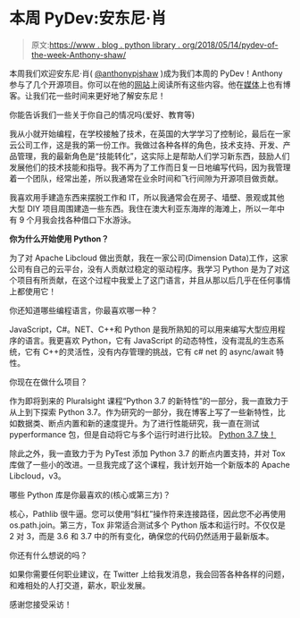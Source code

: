 # 本周 PyDev:安东尼·肖

> 原文:[https://www . blog . python library . org/2018/05/14/pydev-of-the-week-Anthony-shaw/](https://www.blog.pythonlibrary.org/2018/05/14/pydev-of-the-week-anthony-shaw/)

本周我们欢迎安东尼·肖( [@anthonypjshaw](https://twitter.com/anthonypjshaw) )成为我们本周的 PyDev！Anthony 参与了几个开源项目。你可以在他的[网站](https://tonybaloney.github.io/)上阅读所有这些内容。他在[媒体](https://medium.com/@anthonypjshaw)上也有博客。让我们花一些时间来更好地了解安东尼！

你能告诉我们一些关于你自己的情况吗(爱好、教育等)

我从小就开始编程，在学校接触了技术，在英国的大学学习了控制论，最后在一家云公司工作，这是我的第一份工作。我做过各种各样的角色，技术支持、开发、产品管理，我的最新角色是“技能转化”，这实际上是帮助人们学习新东西，鼓励人们发展他们的技术技能和指导。我不再为了工作而日复一日地编写代码，因为我管理着一个团队，经常出差，所以我通常在业余时间和飞行间隙为开源项目做贡献。

我喜欢用手建造东西来摆脱工作和 IT，所以我通常会在房子、墙壁、景观或其他大型 DIY 项目周围建造一些东西。我住在澳大利亚东海岸的海滩上，所以一年中有 9 个月我会找各种借口下水游泳。

**你为什么开始使用 Python？**

为了对 Apache Libcloud 做出贡献，我在一家公司(Dimension Data)工作，这家公司有自己的云平台，没有人贡献过稳定的驱动程序。我学习 Python 是为了对这个项目有所贡献，在这个过程中我爱上了这门语言，并且从那以后几乎在任何事情上都使用它！

你还知道哪些编程语言，你最喜欢哪一种？

JavaScript，C#。NET、C++和 Python 是我所熟知的可以用来编写大型应用程序的语言。我更喜欢 Python，它有 JavaScript 的动态特性，没有混乱的生态系统，它有 C++的灵活性，没有内存管理的挑战，它有 c# net 的 async/await 特性。

你现在在做什么项目？

作为即将到来的 Pluralsight 课程“Python 3.7 的新特性”的一部分，我一直致力于从上到下探索 Python 3.7。作为研究的一部分，我在博客上写了一些新特性，比如数据类、断点内置和新的速度提升。为了进行性能研究，我一直在测试 pyperformance 包，但是自动将它与多个运行时进行比较。 [Python 3.7 快！](https://hackernoon.com/which-is-the-fastest-version-of-python-2ae7c61a6b2b)

除此之外，我一直致力于为 PyTest 添加 Python 3.7 的断点内置支持，并对 Tox 库做了一些小的改进。一旦我完成了这个课程，我计划开始一个新版本的 Apache Libcloud，v3。

哪些 Python 库是你最喜欢的(核心或第三方)？

核心，Pathlib 很牛逼。您可以使用“斜杠”操作符来连接路径，因此您不必再使用 os.path.join。第三方，Tox 非常适合测试多个 Python 版本和运行时。不仅仅是 2 对 3，而是 3.6 和 3.7 中的所有变化，确保您的代码仍然适用于最新版本。

你还有什么想说的吗？

如果你需要任何职业建议，在 Twitter 上给我发消息，我会回答各种各样的问题，和难相处的人打交道，薪水，职业发展。

感谢您接受采访！